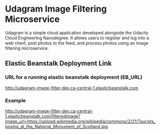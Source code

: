 # Udagram Image Filtering Microservice

Udagram is a simple cloud application developed alongside the Udacity Cloud Engineering Nanodegree. It allows users to register and log into a web client, post photos to the feed, and process photos using an image filtering microservice.


## Elastic Beanstalk Deployment Link

### URL for a running elastic beanstalk deployment (EB_URL)
http://udagram-image-filter-dev.ca-central-1.elasticbeanstalk.com

### Example
http://udagram-image-filter-dev.ca-central-1.elasticbeanstalk.com/filteredimage?image_url=https://upload.wikimedia.org/wikipedia/commons/2/21/Tourists_posing_at_the_National_Monument_of_Scotland.jpg